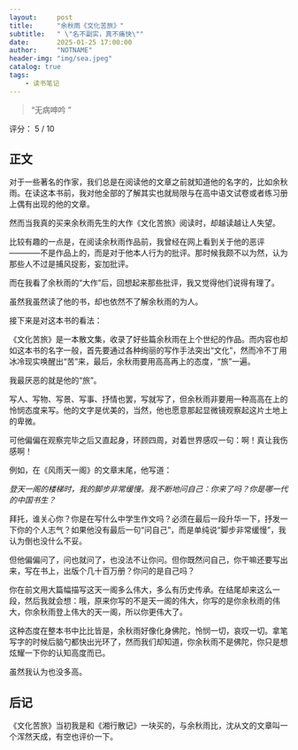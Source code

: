 ```yaml
---
layout:     post
title:      "余秋雨《文化苦旅》"
subtitle:   " \"名不副实，真不痛快\""
date:       2025-01-25 17:00:00
author:     "NOTNAME"
header-img: "img/sea.jpeg"
catalog: true
tags:
    - 读书笔记
---
```


> “无病呻吟 ”


评分： 5 / 10


<p id = "build"></p>

## 正文

对于一些著名的作家，我们总是在阅读他的文章之前就知道他的名字的，比如余秋雨。在读这本书前，我对他全部的了解其实也就局限与在高中语文试卷或者练习册上偶有出现的他的文章。  

然而当我真的买来余秋雨先生的大作《文化苦旅》阅读时，却越读越让人失望。

比较有趣的一点是，在阅读余秋雨作品前，我曾经在网上看到关于他的恶评————不是作品上的，而是对于他本人行为的批评。那时候我颇不以为然，认为那些人不过是捕风捉影，妄加批评。

而在我看了余秋雨的“大作”后，回想起来那些批评，我又觉得他们说得有理了。

虽然我虽然读了他的书，却也依然不了解余秋雨的为人。

接下来是对这本书的看法：

《文化苦旅》是一本散文集，收录了好些篇余秋雨在上个世纪的作品。而内容也却如这本书的名字一般，首先要通过各种绚丽的写作手法突出“文化”，然而冷不丁用冰冷现实唤醒出“苦”来，最后，余秋雨要用高高再上的态度，“旅”一遍。

我最厌恶的就是他的“旅”。

写人、写物、写景、写事、抒情也罢，写就写了，但余秋雨非要用一种高高在上的怜悯态度来写。他的文字是优美的，当然，他也愿意那起显微镜观察起这片土地上的卑微。

可他偏偏在观察完毕之后又直起身，环顾四周，对着世界感叹一句：啊！真让我伤感啊！

例如，在《风雨天一阁》的文章末尾，他写道：

*登天一阁的楼梯时，我的脚步非常缓慢。我不断地问自己：你来了吗？你是哪一代的中国书生？*

拜托，谁关心你？你是在写什么中学生作文吗？必须在最后一段升华一下，抒发一下你的个人志气？如果他没有最后一句“问自己”，而是单纯说“脚步非常缓慢”，我认为倒也没什么不妥。

但他偏偏问了，问也就问了，也没法不让你问。但你既然问自己，你干嘛还要写出来，写在书上，出版个几十百万册？你问的是自己吗？

你在前文用大篇幅描写这天一阁多么伟大，多么有历史传承。在结尾却来这么一段，然后我就会想：哦，原来你写的不是天一阁的伟大，你写的是你余秋雨的伟大，你余秋雨登上伟大的天一阁，所以你更伟大了。

这种态度在整本书中比比皆是，余秋雨好像化身佛陀，怜悯一切，哀叹一切。拿笔写字的时候后脑勺都快出光环了，然而我们却知道，你余秋雨不是佛陀，你只是想炫耀一下你的认知高度而已。

虽然我认为也没多高。


## 后记

《文化苦旅》当初我是和《湘行散记》一块买的，与余秋雨比，沈从文的文章叫一个浑然天成，有空也评价一下。


